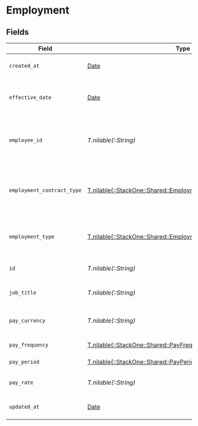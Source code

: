# Employment


## Fields

| Field                                                                                                                      | Type                                                                                                                       | Required                                                                                                                   | Description                                                                                                                | Example                                                                                                                    |
| -------------------------------------------------------------------------------------------------------------------------- | -------------------------------------------------------------------------------------------------------------------------- | -------------------------------------------------------------------------------------------------------------------------- | -------------------------------------------------------------------------------------------------------------------------- | -------------------------------------------------------------------------------------------------------------------------- |
| `created_at`                                                                                                               | [Date](https://ruby-doc.org/stdlib-2.6.1/libdoc/date/rdoc/Date.html)                                                       | :heavy_minus_sign:                                                                                                         | The created_at date                                                                                                        | 2021-01-01T01:01:01.000Z                                                                                                   |
| `effective_date`                                                                                                           | [Date](https://ruby-doc.org/stdlib-2.6.1/libdoc/date/rdoc/Date.html)                                                       | :heavy_minus_sign:                                                                                                         | The effective date of the employment contract                                                                              | 2021-01-01T01:01:01.000Z                                                                                                   |
| `employee_id`                                                                                                              | *T.nilable(::String)*                                                                                                      | :heavy_minus_sign:                                                                                                         | The employee ID associated with this employment                                                                            | 1687-3                                                                                                                     |
| `employment_contract_type`                                                                                                 | [T.nilable(::StackOne::Shared::EmploymentEmploymentContractType)](../../models/shared/employmentemploymentcontracttype.md) | :heavy_minus_sign:                                                                                                         | The employment work schedule type (e.g., full-time, part-time)                                                             | full_time                                                                                                                  |
| `employment_type`                                                                                                          | [T.nilable(::StackOne::Shared::EmploymentEmploymentType)](../../models/shared/employmentemploymenttype.md)                 | :heavy_minus_sign:                                                                                                         | The type of employment (e.g., contractor, permanent)                                                                       | permanent                                                                                                                  |
| `id`                                                                                                                       | *T.nilable(::String)*                                                                                                      | :heavy_minus_sign:                                                                                                         | The unique ID of the employment                                                                                            | 123456                                                                                                                     |
| `job_title`                                                                                                                | *T.nilable(::String)*                                                                                                      | :heavy_minus_sign:                                                                                                         | The job title of the employee                                                                                              | Software Engineer                                                                                                          |
| `pay_currency`                                                                                                             | *T.nilable(::String)*                                                                                                      | :heavy_minus_sign:                                                                                                         | The currency used for pay                                                                                                  | USD                                                                                                                        |
| `pay_frequency`                                                                                                            | [T.nilable(::StackOne::Shared::PayFrequency)](../../models/shared/payfrequency.md)                                         | :heavy_minus_sign:                                                                                                         | The pay frequency                                                                                                          | hourly                                                                                                                     |
| `pay_period`                                                                                                               | [T.nilable(::StackOne::Shared::PayPeriod)](../../models/shared/payperiod.md)                                               | :heavy_minus_sign:                                                                                                         | The pay period                                                                                                             | monthly                                                                                                                    |
| `pay_rate`                                                                                                                 | *T.nilable(::String)*                                                                                                      | :heavy_minus_sign:                                                                                                         | The pay rate for the employee                                                                                              | 40.00                                                                                                                      |
| `updated_at`                                                                                                               | [Date](https://ruby-doc.org/stdlib-2.6.1/libdoc/date/rdoc/Date.html)                                                       | :heavy_minus_sign:                                                                                                         | The updated_at date                                                                                                        | 2021-01-01T01:01:01.000Z                                                                                                   |